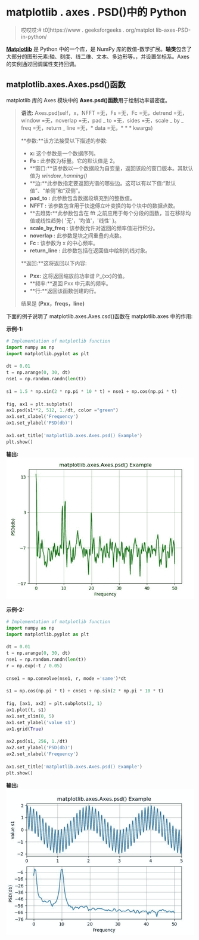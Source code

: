 # matplotlib . axes . PSD()中的 Python

> 哎哎哎:# t0]https://www . geeksforgeeks . org/matplot lib-axes-PSD-in-python/

**[Matplotlib](https://www.geeksforgeeks.org/python-introduction-matplotlib/)** 是 Python 中的一个库，是 NumPy 库的数值-数学扩展。**轴类**包含了大部分的图形元素:轴、刻度、线二维、文本、多边形等。，并设置坐标系。Axes 的实例通过回调属性支持回调。

## matplotlib.axes.Axes.psd()函数

matplotlib 库的 Axes 模块中的 **Axes.psd()函数**用于绘制功率谱密度。

> **语法:** Axes.psd(self，x，NFFT =无，Fs =无，Fc =无，detrend =无，window =无，noverlap =无，pad _ to =无，sides =无，scale _ by _ freq =无，return _ line =无，* data =无，* * * kwargs)
> 
> **参数:**该方法接受以下描述的参数:
> 
> *   **x:** 这个参数是一个数据序列。
> *   **Fs :** 此参数为标量。它的默认值是 2。
> *   **窗口:**该参数以一个数据段为自变量，返回该段的窗口版本。其默认值为 *window_hanning()*
> *   **边:**此参数指定要返回光谱的哪些边。这可以有以下值:“默认值”、“单侧”和“双侧”。
> *   **pad_to :** 此参数包含数据段填充到的整数值。
> *   **NFFT :** 该参数包含用于快速傅立叶变换的每个块中的数据点数。
> *   **去趋势:**此参数包含在 fft 之前应用于每个分段的函数，旨在移除均值或线性趋势{ '无'，'均值'，'线性' }。
> *   **scale_by_freq :** 该参数允许对返回的频率值进行积分。
> *   **noverlap :** 此参数是块之间重叠的点数。
> *   **Fc :** 该参数为 x 的中心频率。
> *   **return_line :** 此参数包括在返回值中绘制的线对象。
> 
> **返回:**这将返回以下内容:
> 
> *   **Pxx:** 这将返回缩放前功率谱 P_{xx}的值。
> *   **频率:**返回 Pxx 中元素的频率。
> *   **行:**返回该函数创建的行。
> 
> 结果是 **(Pxx，freqs，line)**

下面的例子说明了 matplotlib.axes.Axes.csd()函数在 matplotlib.axes 中的作用:

**示例-1:**

```py
# Implementation of matplotlib function
import numpy as np
import matplotlib.pyplot as plt

dt = 0.01
t = np.arange(0, 30, dt)
nse1 = np.random.randn(len(t))

s1 = 1.5 * np.sin(2 * np.pi * 10 * t) + nse1 + np.cos(np.pi * t)

fig, ax1 = plt.subplots()
ax1.psd(s1**2, 512, 1./dt, color ="green")
ax1.set_xlabel('Frequency')
ax1.set_ylabel('PSD(db)')

ax1.set_title('matplotlib.axes.Axes.psd() Example')
plt.show()
```

**输出:**
![](img/b4170823a44ca4d46570fdeea843347c.png)

**示例-2:**

```py
# Implementation of matplotlib function
import numpy as np
import matplotlib.pyplot as plt

dt = 0.01
t = np.arange(0, 30, dt)
nse1 = np.random.randn(len(t))
r = np.exp(-t / 0.05)

cnse1 = np.convolve(nse1, r, mode ='same')*dt

s1 = np.cos(np.pi * t) + cnse1 + np.sin(2 * np.pi * 10 * t) 

fig, [ax1, ax2] = plt.subplots(2, 1)
ax1.plot(t, s1)
ax1.set_xlim(0, 5)
ax1.set_ylabel('value s1')
ax1.grid(True)

ax2.psd(s1, 256, 1./dt)
ax2.set_ylabel('PSD(db)')
ax2.set_xlabel('Frequency')

ax1.set_title('matplotlib.axes.Axes.psd() Example')
plt.show()
```

**输出:**
![](img/007e3f9897a2e3e28c70dfc401c73ed6.png)